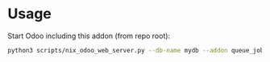 # Usage

Start Odoo including this addon (from repo root):

```bash
python3 scripts/nix_odoo_web_server.py --db-name mydb --addon queue_job_subscribe
```
